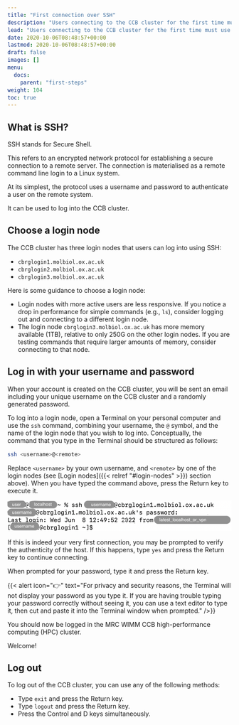 ```yaml
---
title: "First connection over SSH"
description: "Users connecting to the CCB cluster for the first time must use the username and password send to them by email when their account was created."
lead: "Users connecting to the CCB cluster for the first time must use the username and password send to them by email when their account was created."
date: 2020-10-06T08:48:57+00:00
lastmod: 2020-10-06T08:48:57+00:00
draft: false
images: []
menu:
  docs:
    parent: "first-steps"
weight: 104
toc: true
---
```


## What is SSH?

SSH stands for Secure Shell.

This refers to an encrypted network protocol for establishing a secure connection
to a remote server.
The connection is materialised as a remote command line login to a Linux system.

At its simplest, the protocol uses a username and password to authenticate
a user on the remote system.

It can be used to log into the CCB cluster.

## Choose a login node

The CCB cluster has three login nodes that users can log into using SSH:

- `cbrglogin1.molbiol.ox.ac.uk`
- `cbrglogin2.molbiol.ox.ac.uk`
- `cbrglogin3.molbiol.ox.ac.uk`

Here is some guidance to choose a login node:

- Login nodes with more active users are less responsive.
  If you notice a drop in performance for simple commands (e.g., `ls`),
  consider logging out and connecting to a different login node.
- The login node `cbrglogin3.molbiol.ox.ac.uk` has more memory available (1TB),
  relative to only 250G on the other login nodes.
  If you are testing commands that require larger amounts of memory,
  consider connecting to that node.

## Log in with your username and password

When your account is created on the CCB cluster, you will be sent an email
including your unique username on the CCB cluster and a randomly generated
password.

To log into a login node, open a Terminal on your personal computer and use
the `ssh` command, combining your username, the `@` symbol, and the name of
the login node that you wish to log into.
Conceptually, the command that you type in the Terminal should be structured
as follows:

```bash
ssh <username>@<remote>
```

Replace `<username>` by your own username, and `<remote>` by one of the
login nodes (see [Login nodes]({{< relref "#login-nodes" >}}) section above).
When you have typed the command above, press the Return key to execute it.

![Using the ssh command.](ssh-screenshot.png)

If this is indeed your very first connection, you may be prompted to verify
the authenticity of the host.
If this happens, type `yes` and press the Return key to continue connecting.

When prompted for your password, type it and press the Return key.

{{< alert icon="👉" text="For privacy and security reasons, the Terminal will not display your password as you type it. If you are having trouble typing your password correctly without seeing it, you can use a text editor to type it, then cut and paste it into the Terminal window when prompted." />}}

You should now be logged in the MRC WIMM CCB high-performance computing (HPC)
cluster.

Welcome!

## Log out

To log out of the CCB cluster, you can use any of the following methods:

- Type `exit` and press the Return key.
- Type `logout` and press the Return key.
- Press the Control and D keys simultaneously.

<!-- Link definitions -->
